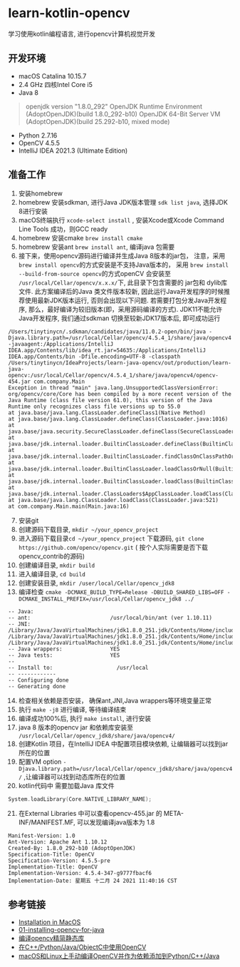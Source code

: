 # learn-kotlin-opencv

学习使用kotlin编程语言, 进行opencv计算机视觉开发

## 开发环境

- macOS Catalina 10.15.7
- 2.4 GHz 四核Intel Core i5
- Java 8

> openjdk version "1.8.0_292"
OpenJDK Runtime Environment (AdoptOpenJDK)(build 1.8.0_292-b10)
OpenJDK 64-Bit Server VM (AdoptOpenJDK)(build 25.292-b10, mixed mode)

- Python 2.7.16
- OpenCV 4.5.5
- IntelliJ IDEA 2021.3 (Ultimate Edition)

## 准备工作

1. 安装homebrew
2. homebrew 安装sdkman, 进行Java JDK版本管理 `sdk list java`, 选择JDK 8进行安装
3. macOS终端执行 `xcode-select install` , 安装Xcode或Xcode Command Line Tools 成功，则GCC ready
4. homebrew 安装cmake `brew install cmake`
5. homebrew 安装ant `brew install ant`, 编译java 包需要
6. 接下来，使用opencv源码进行编译并生成Java 8版本的jar包， 注意，采用`brew install opencv`的方式安装是不支持Java版本的，
   采用 `brew install --build-from-source opencv`的方式openCV 会安装至 `/usr/local/Cellar/opencv/x.x.x/`下, 此目录下包含需要的 jar包和
   dylib库文件. 此方案编译后的Java 类文件版本较新, 因此运行Java开发程序的时候推荐使用最新JDK版本运行, 否则会出现以下问题. 若需要打包分发Java开发程序, 那么，最好编译为较旧版本(即，采用源码编译的方式).
   JDK11不能允许Java开发程序, 我们通过sdkman 切换至较新JDK17版本后, 即可成功运行
```text
/Users/tinytinycn/.sdkman/candidates/java/11.0.2-open/bin/java -Djava.library.path=/usr/local/Cellar/opencv/4.5.4_1/share/java/opencv4 -javaagent:/Applications/IntelliJ IDEA.app/Contents/lib/idea_rt.jar=54635:/Applications/IntelliJ IDEA.app/Contents/bin -Dfile.encoding=UTF-8 -classpath /Users/tinytinycn/IdeaProjects/learn-java-opencv/out/production/learn-java-opencv:/usr/local/Cellar/opencv/4.5.4_1/share/java/opencv4/opencv-454.jar com.company.Main
Exception in thread "main" java.lang.UnsupportedClassVersionError: org/opencv/core/Core has been compiled by a more recent version of the Java Runtime (class file version 61.0), this version of the Java Runtime only recognizes class file versions up to 55.0
at java.base/java.lang.ClassLoader.defineClass1(Native Method)
at java.base/java.lang.ClassLoader.defineClass(ClassLoader.java:1016)
at java.base/java.security.SecureClassLoader.defineClass(SecureClassLoader.java:174)
at java.base/jdk.internal.loader.BuiltinClassLoader.defineClass(BuiltinClassLoader.java:802)
at java.base/jdk.internal.loader.BuiltinClassLoader.findClassOnClassPathOrNull(BuiltinClassLoader.java:700)
at java.base/jdk.internal.loader.BuiltinClassLoader.loadClassOrNull(BuiltinClassLoader.java:623)
at java.base/jdk.internal.loader.BuiltinClassLoader.loadClass(BuiltinClassLoader.java:581)
at java.base/jdk.internal.loader.ClassLoaders$AppClassLoader.loadClass(ClassLoaders.java:178)
at java.base/java.lang.ClassLoader.loadClass(ClassLoader.java:521)
at com.company.Main.main(Main.java:16)
```
7. 安装git
8. 创建源码下载目录, `mkdir ~/your_opencv_project`
9. 进入源码下载目录`cd ~/your_opencv_project` 下载源码, `git clone https://github.com/opencv/opencv.git` (
   按个人实际需要是否下载opencv_contrib的源码)
10. 创建编译目录, `mkdir build`
11. 进入编译目录, `cd build`
12. 创建安装目录, `mkdir /user/local/Cellar/opencv_jdk8`
13. 编译检查 `cmake -DCMAKE_BUILD_TYPE=Release -DBUILD_SHARED_LIBS=OFF -DCMAKE_INSTALL_PREFIX=/usr/local/Cellar/opencv_jdk8 ../`
```text
-- Java:
-- ant:                         /usr/local/bin/ant (ver 1.10.11)
-- JNI:                         /Library/Java/JavaVirtualMachines/jdk1.8.0_251.jdk/Contents/Home/include /Library/Java/JavaVirtualMachines/jdk1.8.0_251.jdk/Contents/Home/include/darwin /Library/Java/JavaVirtualMachines/jdk1.8.0_251.jdk/Contents/Home/include
-- Java wrappers:               YES
-- Java tests:                  YES
-- 
-- Install to:                    /usr/local
-- ------------
-- Configuring done
-- Generating done
```
14. 检查相关依赖是否安装， 确保ant,JNI,Java wrappers等环境变量正常
15. 执行 `make -j8` 进行编译, 等待编译结束
16. 编译成功100%后, 执行 `make install`, 进行安装
17. java 8 版本的opencv jar 和依赖库安装至 `/usr/local/Cellar/opencv_jdk8/share/java/opencv4/`
18. 创建Kotlin 项目，在IntelliJ IDEA 中配置项目模块依赖, 让编辑器可以找到jar所在的位置
19. 配置VM option `-Djava.library.path=/usr/local/Cellar/opencv_jdk8/share/java/opencv4/` ,让编译器可以找到动态库所在的位置
20. kotlin代码中 需要加载Java 库文件 
```kotlin
System.loadLibrary(Core.NATIVE_LIBRARY_NAME);
```
21. 在External Libraries 中可以查看opencv-455.jar 的 META-INF/MANIFEST.MF, 可以发现编译java版本为 1.8
```text
Manifest-Version: 1.0
Ant-Version: Apache Ant 1.10.12
Created-By: 1.8.0_292-b10 (AdoptOpenJDK)
Specification-Title: OpenCV
Specification-Version: 4.5.5-pre
Implementation-Title: OpenCV
Implementation-Version: 4.5.4-347-g9777fbacf6
Implementation-Date: 星期五 十二月 24 2021 11:40:16 CST
```
## 参考链接
- [Installation in MacOS](https://docs.opencv.org/4.5.4/d0/db2/tutorial_macos_install.html)
- [01-installing-opencv-for-java](https://opencv-java-tutorials.readthedocs.io/en/latest/01-installing-opencv-for-java.html#install-opencv-3-x-under-macos)
- [编译opencv精简静态库](https://heroinlin.github.io/2018/04/18/opencv/build_opencv_simple_lib/)
- [在C++/Python/Java/ObjectC中使用OpenCV](https://zhuanlan.zhihu.com/p/90035154)
- [macOS和Linux上手动编译OpenCV并作为依赖添加到Python/C++/Java](https://juejin.cn/post/7027845214756667423)